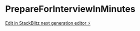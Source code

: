 # PrepareForInterviewInMinutes

[Edit in StackBlitz next generation editor ⚡️](https://stackblitz.com/~/github.com/faizaslam11/PrepareForInterviewInMinutes)
